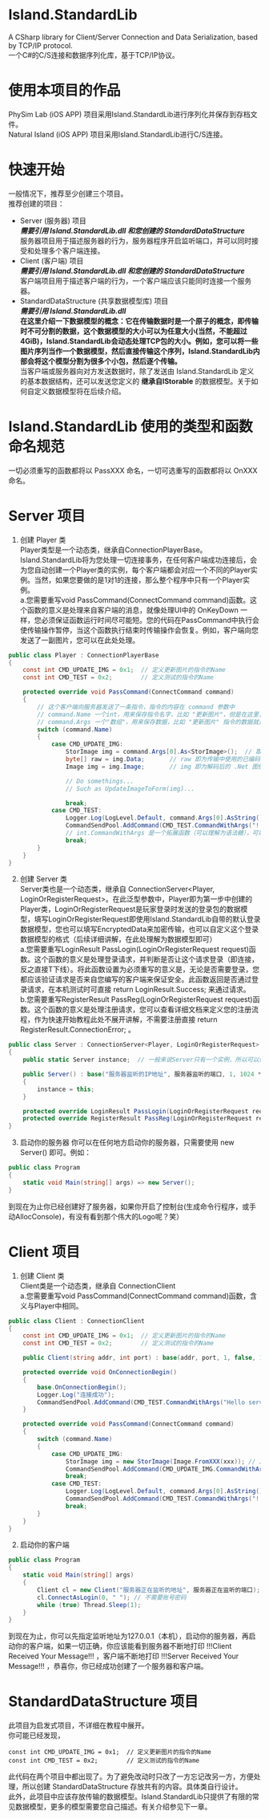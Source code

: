 # Island.StandardLib
A CSharp library for Client/Server Connection and Data Serialization, based by TCP/IP protocol.  
一个C#的C/S连接和数据序列化库，基于TCP/IP协议。
# 使用本项目的作品
PhySim Lab (iOS APP) 项目采用Island.StandardLib进行序列化并保存到存档文件。  
Natural Island (iOS APP) 项目采用Island.StandardLib进行C/S连接。  

# 快速开始
一般情况下，推荐至少创建三个项目。  
推荐创建的项目：  
* Server (服务器) 项目  
  ***需要引用 Island.StandardLib.dll 和您创建的 StandardDataStructure***  
  服务器项目用于描述服务器的行为，服务器程序开启监听端口，并可以同时接受和处理多个客户端连接。  
* Client (客户端) 项目  
  ***需要引用 Island.StandardLib.dll 和您创建的 StandardDataStructure***  
  客户端项目用于描述客户端的行为，一个客户端应该只能同时连接一个服务器。
* StandardDataStructure (共享数据模型库) 项目  
  ***需要引用 Island.StandardLib.dll***  
  **在这里介绍一下数据模型的概念：它在传输数据时是一个原子的概念，即传输时不可分割的数据，这个数据模型的大小可以为任意大小(当然，不能超过4GiB)，Island.StandardLib会动态处理TCP包的大小。例如，您可以将一些图片序列当作一个数据模型，然后直接传输这个序列，Island.StandardLib内部会将这个模型分割为很多个小包，然后逐个传输。**  
  当客户端或服务器向对方发送数据时，除了发送由 Island.StandardLib 定义的基本数据结构，还可以发送您定义的 **继承自IStorable** 的数据模型。关于如何自定义数据模型将在后续介绍。

# Island.StandardLib 使用的类型和函数命名规范
一切必须重写的函数都将以 PassXXX 命名，一切可选重写的函数都将以 OnXXX 命名。

# Server 项目
1. 创建 Player 类  
Player类型是一个动态类，继承自ConnectionPlayerBase。Island.StandardLib将为您处理一切连接事务，在任何客户端成功连接后，会为您自动创建一个Player类的实例，每个客户端都会对应一个不同的Player实例。当然，如果您要做的是1对1的连接，那么整个程序中只有一个Player实例。  
a.您需要重写void PassCommand(ConnectCommand command)函数。这个函数的意义是处理来自客户端的消息，就像处理UI中的 OnKeyDown 一样，您必须保证函数运行时间尽可能短。您的代码在PassCommand中执行会使传输操作暂停，当这个函数执行结束时传输操作会恢复。例如，客户端向您发送了一副图片，您可以在此处处理。  
```cs
public class Player : ConnectionPlayerBase
{
    const int CMD_UPDATE_IMG = 0x1;  // 定义更新图片的指令的Name
    const int CMD_TEST = 0x2;        // 定义测试的指令的Name

    protected override void PassCommand(ConnectCommand command)
    {
        // 这个客户端向服务器发送了一条指令，指令的内容在 command 参数中
        // command.Name 一个int，用来保存指令名字，比如 "更新图片"，但是在这里，为了方便传输和存储，指令是一个数字。
        // command.Args 一个"数组"，用来保存数据，比如 "更新图片" 指令的数据就是一个图片。(其实这是 Island.StandardLib 提供的 StorableMultArray，可序列化可变长且不定项长数组，后续介绍)
        switch (command.Name)
        {
            case CMD_UPDATE_IMG:
                StorImage img = command.Args[0].As<StorImage>();  // 取数组第0项，将值转化为 StorImage （即可传输的图片类型)
                byte[] raw = img.Data;       // raw 即为传输中使用的已编码图像
                Image img = img.Image;       // img 即为解码后的 .Net 图像

                // Do somethings...
                // Such as UpdateImageToForm(img)...

                break;
            case CMD_TEST:
                Logger.Log(LogLevel.Default, command.Args[0].AsString());  // 收到客户端发来的测试消息，Log 出来
                CommandSendPool.AddCommand(CMD_TEST.CommandWithArgs("!!!Server Received Your Message!!!"));  // 在发回去，告诉客户端收到了
                // int.CommandWithArgs 是一个拓展函数（可以理解为语法糖），可以直接 0x2.CommandWithArgs(Data) 来创建一个指令，指令名0x2，数据Data。
                break;
        }
    }
}
```
2. 创建 Server 类  
Server类也是一个动态类，继承自 ConnectionServer<Player, LoginOrRegisterRequest>。在此泛型参数中，Player即为第一步中创建的Player类，LoginOrRegisterRequest是玩家登录时发送的登录包的数据模型，填写LoginOrRegisterRequest即使用Island.StandardLib自带的默认登录数据模型，您也可以填写EncryptedData<LoginOrRegisterRequest>来加密传输，也可以自定义这个登录数据模型的格式（后续详细讲解，在此处理解为数据模型即可）  
a.您需要重写LoginResult PassLogin(LoginOrRegisterRequest request)函数。这个函数的意义是处理登录请求，并判断是否让这个请求登录（即连接，反之直接T下线）。将此函数设置为必须重写的意义是，无论是否需要登录，您都应该验证请求是否来自您编写的客户端来保证安全。此函数返回是否通过登录请求，在本机测试时可直接 return LoginResult.Success; 来通过请求。  
b.您需要重写RegisterResult PassReg(LoginOrRegisterRequest request)函数。这个函数的意义是处理注册请求，您可以查看详细文档来定义您的注册流程，作为快速开始教程此处不展开讲解，不需要注册直接 return RegisterResult.ConnectionError; 。
```cs
public class Server : ConnectionServer<Player, LoginOrRegisterRequest>
{
    public static Server instance;  // 一般来说Server只有一个实例，所以可以使用单例模式

    public Server() : base("服务器监听的IP地址", 服务器监听的端口, 1, 1024 * 1024 * 1024)
    {
        instance = this;
    }

    protected override LoginResult PassLogin(LoginOrRegisterRequest request) => OnlinePlayers.Count == 0 ? LoginResult.Success : LoginResult.AlreadyOnline; // 仅允许一个客户端连接
    protected override RegisterResult PassReg(LoginOrRegisterRequest request) => RegisterResult.ConnectionError;
}
```
3. 启动你的服务器
你可以在任何地方启动你的服务器，只需要使用 new Server() 即可。例如：
```cs
public class Program
{
    static void Main(string[] args) => new Server();
}
```
到现在为止你已经创建好了服务器，如果你开启了控制台(生成命令行程序，或手动AllocConsole)，有没有看到那个伟大的Logo呢？笑）
# Client 项目
1. 创建 Client 类  
Client类是一个动态类，继承自 ConnectionClient  
a.您需要重写void PassCommand(ConnectCommand command)函数，含义与Player中相同。  
```cs
public class Client : ConnectionClient
{
    const int CMD_UPDATE_IMG = 0x1;  // 定义更新图片的指令的Name
    const int CMD_TEST = 0x2;        // 定义测试的指令的Name

    public Client(string addr, int port) : base(addr, port, 1, false, 1024 * 1024 * 1024) { }

    protected override void OnConnectionBegin()
    {
        base.OnConnectionBegin();
        Logger.Log("连接成功");
        CommandSendPool.AddCommand(CMD_TEST.CommandWithArgs("Hello server!"));
    }

    protected override void PassCommand(ConnectCommand command)
    {
        switch (command.Name)
        {
            case CMD_UPDATE_IMG:
                StorImage img = new StorImage(Image.FromXXX(xxx)); // 从Image生成StorImage
                CommandSendPool.AddCommand(CMD_UPDATE_IMG.CommandWithArgs(img));
                break;
            case CMD_TEST:
                Logger.Log(LogLevel.Default, command.Args[0].AsString());
                CommandSendPool.AddCommand(CMD_TEST.CommandWithArgs("!!!Client Received Your Message!!!"));
                break;
        }
    }
}
```
2. 启动你的客户端
```cs
public class Program
{
    static void Main(string[] args)
    {
        Client cl = new Client("服务器正在监听的地址", 服务器正在监听的端口);
        cl.ConnectAsLogin(0, " "); // 不需要账号密码
        while (true) Thread.Sleep(1);
    }
}
```
到现在为止，你可以先指定监听地址为127.0.0.1（本机），启动你的服务器，再启动你的客户端，如果一切正确，你应该能看到服务器不断地打印 !!!Client Received Your Message!!! ，客户端不断地打印 !!!Server Received Your Message!!! ，恭喜你，你已经成功创建了一个服务器和客户端。
# StandardDataStructure 项目
此项目为启发式项目，不详细在教程中展开。  
你可能已经发现，
```
const int CMD_UPDATE_IMG = 0x1;  // 定义更新图片的指令的Name
const int CMD_TEST = 0x2;        // 定义测试的指令的Name
```
此代码在两个项目中都出现了。为了避免改动时只改了一方忘记改另一方，方便处理，所以创建 StandardDataStructure 存放共有的内容。具体类自行设计。  
此外，此项目中应该存放传输的数据模型。Island.StandardLib只提供了有限的常见数据模型，更多的模型需要您自己描述。有关介绍参见下一章。  

